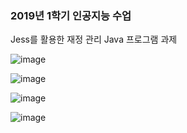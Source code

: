 ### 2019년 1학기 인공지능 수업 </br> 
Jess를 활용한 재정 관리 Java 프로그램 과제

![image](https://user-images.githubusercontent.com/40822689/92514400-cf71cf00-f24c-11ea-9e8a-baa2dfc05a83.png)

![image](https://user-images.githubusercontent.com/40822689/92514424-d7ca0a00-f24c-11ea-95e2-d7f3d6036134.png)

![image](https://user-images.githubusercontent.com/40822689/92514441-e0badb80-f24c-11ea-8836-a9db8fbefc14.png)

![image](https://user-images.githubusercontent.com/40822689/92514462-eadcda00-f24c-11ea-9bca-91d8483972c9.png)
